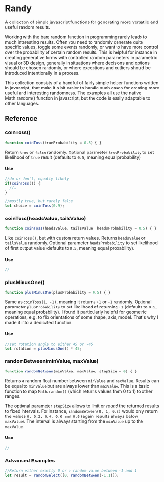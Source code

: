 # Randy
A collection of simple javascript functions for generating more versatile and useful random results.

Working with the bare random function in programming rarely leads to much interesting results. Often you need to randomly generate quite specific values, toggle some events randomly, or want to have more control over the probability of certain random results. This is helpful for instance in creating generative forms with controlled random parameters in parametric visual or 3D design, generally in situations where decisions and options should be chosen randomly, or where exceptions and outliers should be introduced intentionally in a process.

This collection consists of a handful of fairly simple helper functions written in javascript, that make it a bit easier to handle such cases for creating more useful and interesting randomness. The examples all use the native Math.random() function in javascript, but the code is easily adaptable to other languages.

## Reference

### coinToss()
```javascript
function coinToss(trueProbability = 0.5) { }
```

Return `true` or `false` randomly. Optional parameter `trueProbability` to set likelihood of `true` result (defaults to `0.5`, meaning equal probability).

#### Use
```javascript
//do or don't, equally likely
if(coinToss()) {
  //…
}

//mostly true, but rarely false
let choice = coinToss(0.9);
```

### coinToss(headsValue, tailsValue)
```javascript
function coinToss(headsValue, tailsValue, headsProbability = 0.5) { }
```

Like `coinToss()`, but with custom return values. Returns `headsValue` or `tailsValue` randomly. Optional parameter `headsProbability` to set likelihood of first output value (defaults to `0.5`, meaning equal probability).

#### Use
```javascript
//
```

### plusMinusOne()
```javascript
function plusMinusOne(plusProbability = 0.5) { }
```

Same as `coinToss(1, -1)`, meaning it returns `+1` or `-1` randomly. Optional parameter `plusProbability` to set likelihood of returning `+1` (defaults to `0.5`, meaning equal probability). I found it particularly helpful for geometric operations, e.g. to flip orientations of some shape, axis, model. That's why I made it into a dedicated function.

#### Use
```javascript
//set rotation angle to either 45 or -45
let rotation = plusMinusOne() * 45;
```

### randomBetween(minValue, maxValue)
```javascript
function randomBetween(minValue, maxValue, stepSize = 0) { }
```

Returns a random float number between `minValue` and `maxValue`. Results can be equal to `minValue` but are always lower than `maxValue`. This is a basic function to map `Math.random()` (which returns values from 0 to 1) to other ranges.

The optional parameter `stepSize` allows to limit or *round* the returned results to fixed intervals. For instance, `randomBetween(0, 1, 0.2)` would only return the values `0, 0.2, 0.4, 0.6 and 0.8` (again, results always below `maxValue`). The interval is always starting from the `minValue` up to the `maxValue`.

#### Use
```javascript
//
```

### Advanced Examples
```javascript
//Return either exactly 0 or a random value between -1 and 1
let result = randomSelect([0, randomBetween(-1,1)]);
```

